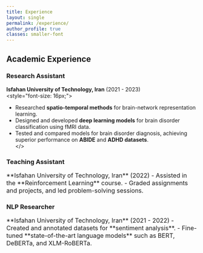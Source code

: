 ```yaml
---
title: Experience
layout: single
permalink: /experience/
author_profile: true
classes: smaller-font 
---
```



## Academic Experience

### Research Assistant  
**Isfahan University of Technology, Iran** (2021 - 2023)  
<style="font-size: 16px;">
- Researched **spatio-temporal methods** for brain-network representation learning.  
- Designed and developed **deep learning models** for brain disorder classification using fMRI data.  
- Tested and compared models for brain disorder diagnosis, achieving superior performance on **ABIDE** and **ADHD datasets**.  
</>

### Teaching Assistant  
<div style="font-size: 16px;">
**Isfahan University of Technology, Iran** (2022)  
- Assisted in the **Reinforcement Learning** course.  
- Graded assignments and projects, and led problem-solving sessions.  
</div>

### NLP Researcher  
<div style="font-size: 16px;">
**Isfahan University of Technology, Iran** (2021 - 2022)  
- Created and annotated datasets for **sentiment analysis**.  
- Fine-tuned **state-of-the-art language models** such as BERT, DeBERTa, and XLM-RoBERTa.  
</div>

